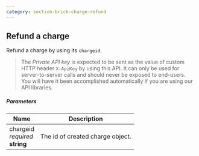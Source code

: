 ```yaml
---
category: section-brick-charge-refund
---
```


## Refund a charge

Refund a charge by using its ```chargeid```. 

> The *Private API key* is expected to be sent as the value of custom HTTP header ```X-ApiKey``` by using this API. It can only be used for server-to-server calls and should never be exposed to end-users. You will have it been accomplished automatically if you are using our API libraries.

##### Parameters

| Name | Description |
| --- | ---|
| chargeid<br> *required* <br> **string**  | The id of created charge object. |
